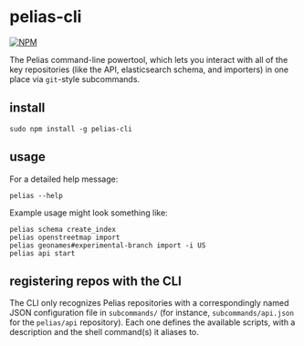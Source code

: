# pelias-cli
[![NPM](https://nodei.co/npm/pelias-cli.png)](https://nodei.co/npm/pelias-cli/)

The Pelias command-line powertool, which lets you interact with all of the key repositories (like the API,
elasticsearch schema, and importers) in one place via `git`-style subcommands.

## install
```
sudo npm install -g pelias-cli
```

## usage

For a detailed help message:

```
pelias --help
```

Example usage might look something like:

```
pelias schema create_index
pelias openstreetmap import
pelias geonames#experimental-branch import -i US
pelias api start
```

## registering repos with the CLI
The CLI only recognizes Pelias repositories with a correspondingly named JSON configuration file in `subcommands/` (for
instance, `subcommands/api.json` for the `pelias/api` repository). Each one defines the available scripts, with a
description and the shell command(s) it aliases to.
